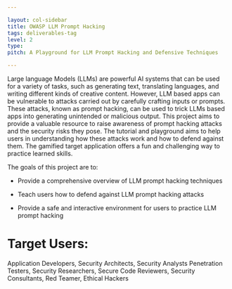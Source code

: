 ```yaml
---

layout: col-sidebar
title: OWASP LLM Prompt Hacking
tags: deliverables-tag
level: 2
type: 
pitch: A Playground for LLM Prompt Hacking and Defensive Techniques

---
```


Large language Models (LLMs) are powerful AI systems that can be used for a variety of tasks, such as generating text, translating languages, and writing different kinds of creative content. However, LLM based apps can be vulnerable to attacks carried out by carefully crafting inputs or prompts. These attacks, known as prompt hacking, can be used to trick LLMs based apps into generating unintended or malicious output. This project aims to provide a valuable resource to raise awareness of prompt hacking attacks and the security risks they pose.  The tutorial and playground aims to help users in understanding how these attacks work and how to defend against them. The gamified target application offers a fun and challenging way to practice learned skills.

The goals of this project are to: 

* Provide a comprehensive overview of LLM prompt hacking techniques 

* Teach users how to defend against LLM prompt hacking attacks 

* Provide a safe and interactive environment for users to practice LLM prompt hacking 

# Target Users: 

Application Developers, Security Architects, Security Analysts Penetration Testers, Security Researchers, Secure Code Reviewers, Security Consultants, Red Teamer, Ethical Hackers 

